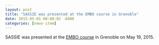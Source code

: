 ```yaml
---
layout: post
title: "SASSIE was presented at the EMBO course in Grenoble"
date: 2015-05-01 00:00:02 -0400
categories: [news-item]
---
```

SASSIE was presented at the [EMBO course](http://events.embo.org/15-saxs/) in Grenoble on May 19, 2015.